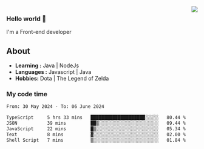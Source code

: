 <img align='right' src="https://github-readme-stats.vercel.app/api?username=jumodada&show_icons=true&theme=vue">

### Hello world 👋

I'm a Front-end developer 
    
## About
-  **Learning :** Java | NodeJs
-  **Languages :** Javascript | Java
-  **Hobbies:** Dota | The Legend of Zelda

### My code time

<!--START_SECTION:waka-->

```txt
From: 30 May 2024 - To: 06 June 2024

TypeScript     5 hrs 33 mins   ████████████████████░░░░░   80.44 %
JSON           39 mins         ██▒░░░░░░░░░░░░░░░░░░░░░░   09.44 %
JavaScript     22 mins         █▒░░░░░░░░░░░░░░░░░░░░░░░   05.34 %
Text           8 mins          ▓░░░░░░░░░░░░░░░░░░░░░░░░   02.00 %
Shell Script   7 mins          ▒░░░░░░░░░░░░░░░░░░░░░░░░   01.84 %
```

<!--END_SECTION:waka-->
